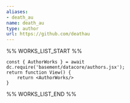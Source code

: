 ```yaml
---
aliases:
- death_au
name: death_au
type: author
url: https://github.com/deathau
---
```



%% WORKS_LIST_START %%

```datacorejsx
const { AuthorWorks } = await dc.require('basement/datacore/authors.jsx');
return function View() {
    return <AuthorWorks/>
}
```
%% WORKS_LIST_END %%
